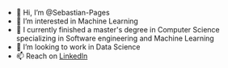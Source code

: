 - 👋 Hi, I’m @Sebastian-Pages
- 👀 I’m interested in Machine Learning
- 🌱 I currently finished a master's degree in Computer Science specializing in Software engineering and Machine Learning
- 💞️ I’m looking to work in Data Science
- 📫 Reach on [LinkedIn](https://www.linkedin.com/in/sebastian-pag%C3%A8s-9a187512b/)

<!---
Sebastian-Pages/Sebastian-Pages is a ✨ special ✨ repository because its `README.md` (this file) appears on your GitHub profile.
You can click the Preview link to take a look at your changes.
--->
